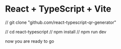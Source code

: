 # React + TypeScript + Vite

// git clone "github.com/react-typescript-qr-generator"

// cd react-typescript
// npm install
// npm run dev

now you are ready to go
